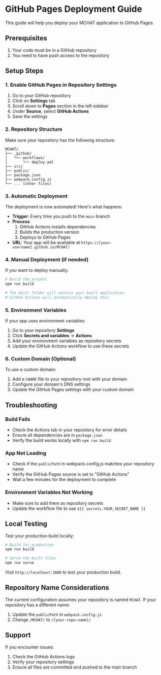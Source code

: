 # GitHub Pages Deployment Guide

This guide will help you deploy your MCHAT application to GitHub Pages.

## Prerequisites

1. Your code must be in a GitHub repository
2. You need to have push access to the repository

## Setup Steps

### 1. Enable GitHub Pages in Repository Settings

1. Go to your GitHub repository
2. Click on **Settings** tab
3. Scroll down to **Pages** section in the left sidebar
4. Under **Source**, select **GitHub Actions**
5. Save the settings

### 2. Repository Structure

Make sure your repository has the following structure:
```
MCHAT/
├── .github/
│   └── workflows/
│       └── deploy.yml
├── src/
├── public/
├── package.json
├── webpack.config.js
└── ... (other files)
```

### 3. Automatic Deployment

The deployment is now automated! Here's what happens:

- **Trigger**: Every time you push to the `main` branch
- **Process**: 
  1. GitHub Actions installs dependencies
  2. Builds the production version
  3. Deploys to GitHub Pages
- **URL**: Your app will be available at `https://[your-username].github.io/MCHAT/`

### 4. Manual Deployment (if needed)

If you want to deploy manually:

```bash
# Build the project
npm run build

# The dist/ folder will contain your built application
# GitHub Actions will automatically deploy this
```

### 5. Environment Variables

If your app uses environment variables:

1. Go to your repository **Settings**
2. Click **Secrets and variables** → **Actions**
3. Add your environment variables as repository secrets
4. Update the GitHub Actions workflow to use these secrets

### 6. Custom Domain (Optional)

To use a custom domain:

1. Add a `CNAME` file to your repository root with your domain
2. Configure your domain's DNS settings
3. Update the GitHub Pages settings with your custom domain

## Troubleshooting

### Build Fails
- Check the Actions tab in your repository for error details
- Ensure all dependencies are in `package.json`
- Verify the build works locally with `npm run build`

### App Not Loading
- Check if the `publicPath` in webpack.config.js matches your repository name
- Verify the GitHub Pages source is set to "GitHub Actions"
- Wait a few minutes for the deployment to complete

### Environment Variables Not Working
- Make sure to add them as repository secrets
- Update the workflow file to use `${{ secrets.YOUR_SECRET_NAME }}`

## Local Testing

Test your production build locally:

```bash
# Build for production
npm run build

# Serve the built files
npm run serve
```

Visit `http://localhost:3000` to test your production build.

## Repository Name Considerations

The current configuration assumes your repository is named `MCHAT`. If your repository has a different name:

1. Update the `publicPath` in `webpack.config.js`
2. Change `/MCHAT/` to `/[your-repo-name]/`

## Support

If you encounter issues:
1. Check the GitHub Actions logs
2. Verify your repository settings
3. Ensure all files are committed and pushed to the main branch
